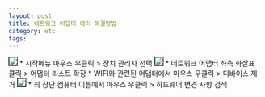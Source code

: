 ```yaml
---
layout: post
title: 네트워크 어댑터 에러 해결방법
category: etc
tags:
---
```


<img style='border:solid 1px black;' src="https://image.onethelab.com/resized/1719801402.jpg" />
* 시작메뉴 마우스 우클릭 > 장치 관리자 선택

<img style='border:solid 1px black;' src="https://image.onethelab.com/resized/1719801500.jpg" />
* 네트워크 어댑터 좌측 화살표 클릭 > 어댑터 리스트 확장
* WIFI와 관련된 어댑터에서 마우스 우클릭 > 디바이스 제거

<img style='border:solid 1px black;' src="https://image.onethelab.com/resized/1719801530.jpg" />
* 최 상단 컴퓨터 이름에서 마우스 우클릭 > 하드웨어 변경 사항 검색